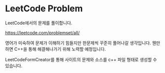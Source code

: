 # LeetCode Problem

LeetCode에서의 문제를 풀이합니다.

https://leetcode.com/problemset/all/

영어가 미숙하여 문제가 이해하기 힘들지만 한문제씩 꾸준히 풀어나갈 생각입니다. 웬만하면 C++을 통해 해결해나가기 위해 노력할 예정입니다.

LeetCodeFormCreator를 통해 사이트의 문제와 소스를 c++ 파일 형태로 생성할 수 있습니다.
